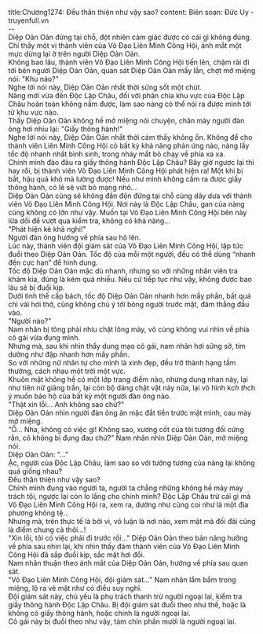 title:Chương1274: Đều thân thiện như vậy sao?
content:
Biên soạn: Đức Uy - truyenfull.vn<br>--<br>Diệp Oản Oản đứng tại chỗ, đột nhiên cảm giác được có cái gì không đúng.<br>Chỉ thấy một vị thành viên của Võ Đạo Liên Minh Công Hội, ánh mắt một mực dừng lại ở trên người Diệp Oản Oản.<br>Không bao lâu, thành viên Võ Đạo Liên Minh Công Hội tiến lên, chậm rãi đi tới bên người Diệp Oản Oản, quan sát Diệp Oản Oản mấy lần, chợt mở miệng nói: "Khu nào?"<br>Nghe lời nói này, Diệp Oản Oản nhất thời sửng sốt một chút.<br>Nàng mới vừa đến Độc Lập Châu, đối với phân chia khu vực của Độc Lập Châu hoàn toàn không nắm được, làm sao nàng có thể nói ra được mình tới từ khu vực nào.<br>Thấy Diệp Oản Oản không hề mở miệng nói chuyện, chân mày người đàn ông hơi nhíu lại: "Giấy thông hành!"<br>Nghe lời nói này, Diệp Oản Oản nhất thời cảm thấy không ổn. Không để cho thành viên Liên Minh Công Hội có bất kỳ khả năng phản ứng nào, nàng lấy tốc độ nhanh nhất bình sinh, trong nháy mắt bỏ chạy về phía xa xa.<br>Chính mình đào đâu ra giấy thông hành Độc Lập Châu? Bây giờ ngược lại thì hay rồi, bị thành viên Võ Đạo Liên Minh Công Hội phát hiện ra! Một khi bị bắt, hậu quả khó mà lường được! Nếu như mình không cầm ra được giấy thông hành, có lẽ sẽ vứt bỏ mạng nhỏ...<br>Diệp Oản Oản cũng sẽ không đần độn đứng tại chỗ cùng dây dưa với thành viên Võ Đạo Liên Minh Công Hội. Nơi này là Độc Lập Châu, gan của nàng cũng không có lớn như vậy. Muốn tại Võ Đạo Liên Minh Công Hội bên này lừa dối để vượt qua kiểm tra, không có khả năng…<br>"Phát hiện kẻ khả nghi!"<br>Người đàn ông hướng về phía sau hô lên.<br>Lúc này, thành viên đội giám sát của Võ Đạo Liên Minh Công Hội, lập tức đuổi theo Diệp Oản Oản. Tốc độ của mỗi một người, đều có thể dùng “nhanh đến cực hạn” để hình dung.<br>Tốc độ Diệp Oản Oản mặc dù nhanh, nhưng so với những nhân viên tra khám kia, đúng là kém quá nhiều. Nếu cứ tiếp tục như vậy, không được bao lâu sẽ bị đuổi kịp.<br>Dưới tình thế cấp bách, tốc độ Diệp Oản Oản nhanh hơn mấy phần, bất quá chỉ vài hơi thở, cũng không chú ý tới bóng người trước mặt, đâm thẳng đầu vào.<br>"Người nào?"<br>Nam nhân bị tông phải nhíu chặt lông mày, vô cùng không vui nhìn về phía cô gái vừa đụng mình.<br>Nhưng mà, sau khi nhìn thấy dung mạo cô gái, nam nhân hơi sững sờ, tim dường như đập nhanh hơn mấy phần.<br>So với những nữ nhân tự cho mình là xinh đẹp, đều trở thành hạng tầm thường, cách nhau một trời một vực.<br>Khuôn mặt không hề có một lớp trang điểm nào, nhưng dung nhan này, lại như tiên nữ giáng trần, lại còn bộ dáng chật vật này nữa, lại vô hình k*ch th*ch ý muốn bảo hộ của bất kỳ một người đàn ông nào.<br>"Thật xin lỗi... Anh không sao chứ?"<br>Diệp Oản Oản nhìn người đàn ông ăn mặc đắt tiền trước mặt mình, cau mày mở miệng.<br>"Ồ... Nha, không có việc gì! Không sao, xương cốt của tôi tương đối cứng rắn, cô không bị đụng đau chứ?" Nam nhân nhìn Diệp Oản Oản, mở miệng nói.<br>Diệp Oản Oản: "..."<br>Ặc, người của Độc Lập Châu, làm sao so với tưởng tượng của nàng lại không quá giống nhau?<br>Đều thân thiện như vậy sao?<br>Chính mình đụng vào người ta, người ta chẳng những không hề mảy may trách tội, ngược lại còn lo lắng cho chính mình? Độc Lập Châu trừ cái gì mà Võ Đạo Liên Minh Công Hội ra, xem ra, dường như cũng coi như là một địa phương không tệ…<br>Nhưng mà, trên thực tế là bởi vì, vô luận là nơi nào, xem mặt mà đối đãi cũng là điểm chung cả thôi…!<br>"Xin lỗi, tôi có việc phải đi trước rồi..." Diệp Oản Oản theo bản năng hướng về phía sau nhìn lại, khi nhìn thấy đám thành viên của Võ Đạo Liên Minh Công Hội đã sắp đuổi kịp, sắc mặt hơi đổi.<br>Nam nhân thuận theo ánh mắt của Diệp Oản Oản, hướng về phía sau quan sát.<br>"Võ Đạo Liên Minh Công Hội, đội giám sát..." Nam nhân lẩm bẩm trong miệng, lộ ra vẻ mặt như có điều suy nghĩ.<br>Đội giám sát này, chủ yếu là phụ trách thanh trừ người ngoại lai, kiểm tra giấy thông hành Độc Lập Châu. Bị đội giám sát đuổi theo như thế, hoặc là không có giấy thông hành, hoặc chính là người ngoại lai.<br>Cô gái này bị đuổi theo như vậy, tám chín phần mười là người ngoại lai.